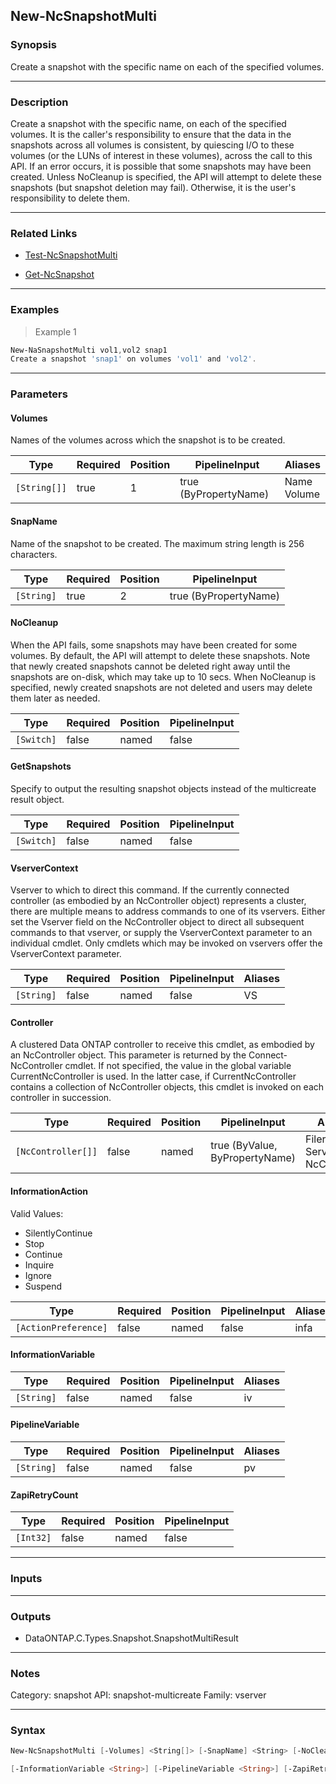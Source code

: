 New-NcSnapshotMulti
-------------------

### Synopsis
Create a snapshot with the specific name on each of the specified volumes.

---

### Description

Create a snapshot with the specific name, on each of the specified volumes.  It is the caller's responsibility to ensure that the data in the snapshots across all volumes is consistent, by quiescing I/O to these volumes (or the LUNs of interest in these volumes), across the call to this API.  If an error occurs, it is possible that some snapshots may have been created.  Unless NoCleanup is specified, the API will attempt to delete these snapshots (but snapshot deletion may fail).  Otherwise, it is the user's responsibility to delete them.

---

### Related Links
* [Test-NcSnapshotMulti](Test-NcSnapshotMulti)

* [Get-NcSnapshot](Get-NcSnapshot)

---

### Examples
> Example 1

```PowerShell
New-NaSnapshotMulti vol1,vol2 snap1
Create a snapshot 'snap1' on volumes 'vol1' and 'vol2'.
```

---

### Parameters
#### **Volumes**
Names of the volumes across which the snapshot is to be created.

|Type        |Required|Position|PipelineInput        |Aliases        |
|------------|--------|--------|---------------------|---------------|
|`[String[]]`|true    |1       |true (ByPropertyName)|Name<br/>Volume|

#### **SnapName**
Name of the snapshot to be created.  The maximum string length is 256 characters.

|Type      |Required|Position|PipelineInput        |
|----------|--------|--------|---------------------|
|`[String]`|true    |2       |true (ByPropertyName)|

#### **NoCleanup**
When the API fails, some snapshots may have been created for some volumes.  By default, the API will attempt to delete these snapshots.  Note that newly created snapshots cannot be deleted right away until the snapshots are on-disk, which may take up to 10 secs.  When NoCleanup is specified, newly created snapshots are not deleted and users may delete them later as needed.

|Type      |Required|Position|PipelineInput|
|----------|--------|--------|-------------|
|`[Switch]`|false   |named   |false        |

#### **GetSnapshots**
Specify to output the resulting snapshot objects instead of the multicreate result object.

|Type      |Required|Position|PipelineInput|
|----------|--------|--------|-------------|
|`[Switch]`|false   |named   |false        |

#### **VserverContext**
Vserver to which to direct this command.  If the currently connected controller (as embodied by an NcController object) represents a cluster, there are multiple means to address commands to one of its vservers.  Either set the Vserver field on the NcController object to direct all subsequent commands to that vserver, or supply the VserverContext parameter to an individual cmdlet.  Only cmdlets which may be invoked on vservers offer the VserverContext parameter.

|Type      |Required|Position|PipelineInput|Aliases|
|----------|--------|--------|-------------|-------|
|`[String]`|false   |named   |false        |VS     |

#### **Controller**
A clustered Data ONTAP controller to receive this cmdlet, as embodied by an NcController object.  This parameter is returned by the Connect-NcController cmdlet.  If not specified, the value in the global variable CurrentNcController is used.  In the latter case, if CurrentNcController contains a collection of NcController objects, this cmdlet is invoked on each controller in succession.

|Type              |Required|Position|PipelineInput                 |Aliases                          |
|------------------|--------|--------|------------------------------|---------------------------------|
|`[NcController[]]`|false   |named   |true (ByValue, ByPropertyName)|Filer<br/>Server<br/>NcController|

#### **InformationAction**

Valid Values:

* SilentlyContinue
* Stop
* Continue
* Inquire
* Ignore
* Suspend

|Type                |Required|Position|PipelineInput|Aliases|
|--------------------|--------|--------|-------------|-------|
|`[ActionPreference]`|false   |named   |false        |infa   |

#### **InformationVariable**

|Type      |Required|Position|PipelineInput|Aliases|
|----------|--------|--------|-------------|-------|
|`[String]`|false   |named   |false        |iv     |

#### **PipelineVariable**

|Type      |Required|Position|PipelineInput|Aliases|
|----------|--------|--------|-------------|-------|
|`[String]`|false   |named   |false        |pv     |

#### **ZapiRetryCount**

|Type     |Required|Position|PipelineInput|
|---------|--------|--------|-------------|
|`[Int32]`|false   |named   |false        |

---

### Inputs

---

### Outputs
* DataONTAP.C.Types.Snapshot.SnapshotMultiResult

---

### Notes
Category: snapshot
API: snapshot-multicreate
Family: vserver

---

### Syntax
```PowerShell
New-NcSnapshotMulti [-Volumes] <String[]> [-SnapName] <String> [-NoCleanup] [-GetSnapshots] [-VserverContext <String>] [-Controller <NcController[]>] [-InformationAction <ActionPreference>] 
```
```PowerShell
[-InformationVariable <String>] [-PipelineVariable <String>] [-ZapiRetryCount <Int32>] [<CommonParameters>]
```
